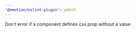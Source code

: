```yaml
---
'@emotion/eslint-plugin': patch
---
```


Don't error if a component defines css prop without a value
